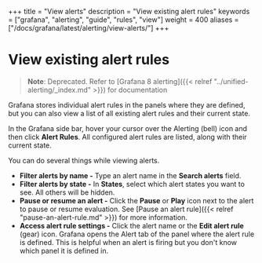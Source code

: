 +++
title = "View alerts"
description = "View existing alert rules"
keywords = ["grafana", "alerting", "guide", "rules", "view"]
weight = 400
aliases = ["/docs/grafana/latest/alerting/view-alerts/"]
+++

# View existing alert rules

>**Note**: Deprecated. Refer to [Grafana 8 alerting]({{< relref "../unified-alerting/_index.md" >}}) for documentation

Grafana stores individual alert rules in the panels where they are defined, but you can also view a list of all existing alert rules and their current state.

In the Grafana side bar, hover your cursor over the Alerting (bell) icon and then click **Alert Rules**. All configured alert rules are listed, along with their current state.

You can do several things while viewing alerts.

- **Filter alerts by name -** Type an alert name in the **Search alerts** field.
- **Filter alerts by state -** In **States**, select which alert states you want to see. All others will be hidden.
- **Pause or resume an alert -** Click the **Pause** or **Play** icon next to the alert to pause or resume evaluation. See [Pause an alert rule]({{< relref "pause-an-alert-rule.md" >}}) for more information.
- **Access alert rule settings -** Click the alert name or the **Edit alert rule** (gear) icon. Grafana opens the Alert tab of the panel where the alert rule is defined. This is helpful when an alert is firing but you don't know which panel it is defined in.
